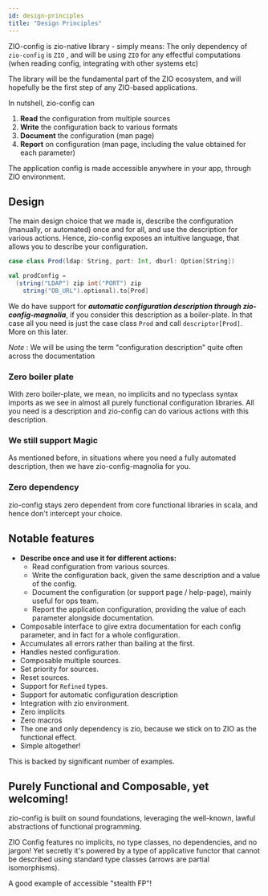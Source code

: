 ```yaml
---
id: design-principles
title: "Design Principles"
---
```


ZIO-config is zio-native library - simply means:
The only dependency of `zio-config` is `ZIO` , and will be using `ZIO` for any effectful computations (when reading config, integrating with other systems etc)

The library will be the fundamental part of the ZIO ecosystem, and will hopefully be the first step of any ZIO-based applications. 

In nutshell, zio-config can

1. **Read** the configuration from multiple sources
2. **Write** the configuration back to various formats
3. **Document** the configuration (man page)
4. **Report** on configuration (man page, including the value obtained for each parameter)

The application config is made accessible anywhere in your app, through ZIO environment.

## Design

The main design choice that we made is, describe the configuration (manually, or automated) once and for all, and use the description for various actions.
Hence, zio-config exposes an intuitive language, that allows you to describe your configuration.

```scala
case class Prod(ldap: String, port: Int, dburl: Option[String])

val prodConfig =
  (string("LDAP") zip int("PORT") zip
    string("DB_URL").optional).to[Prod]

```

We do have support for **_automatic configuration description through zio-config-magnolia_**, if you consider this description as a boiler-plate.
In that case all you need is just the case class `Prod` and call `descriptor[Prod]`.
More on this later.

_Note_ : We will be using the term "configuration description" quite often across the documentation

### Zero boiler plate

With zero boiler-plate, we mean, no implicits and no typeclass syntax imports as we see in almost all purely functional configuration libraries.
All you need is a description and zio-config can do various actions with this description.

### We still support Magic

As mentioned before, in situations where you need a fully automated description, then we have zio-config-magnolia for you.

### Zero dependency

zio-config stays zero dependent from core functional libraries in scala, and hence don't intercept your choice.

## Notable features

* **Describe once and use it for different actions:**
    - Read configuration from various sources.
    - Write the configuration back, given the same description and a value of the config.
    - Document the configuration (or support page / help-page), mainly useful for ops team.
    - Report the application configuration, providing the value of each parameter alongside documentation.
* Composable interface to give extra documentation for each config parameter, and in fact for a whole configuration.
* Accumulates all errors rather than bailing at the first.
* Handles nested configuration.
* Composable multiple sources.
* Set priority for sources.
* Reset sources.
* Support for `Refined` types.
* Support for automatic configuration description
* Integration with zio environment.
* Zero implicits
* Zero macros
* The one and only dependency is zio, because we stick on to ZIO as the functional effect.
* Simple altogether!

This is backed by significant number of examples.

## Purely Functional and Composable, yet welcoming!

zio-config is built on sound foundations, leveraging the well-known, lawful abstractions of functional programming.

ZIO Config features no implicits, no type classes, no dependencies, and no jargon!
Yet secretly it's powered by a type of applicative functor that cannot be described using standard type classes (arrows are partial isomorphisms).

A good example of accessible "stealth FP"!

